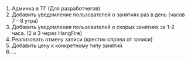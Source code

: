 1) Админка в ТГ (Для разработчегов)
2) Добавить уведомление пользователей о занятиях раз в день (часов 7 - 8 утра)
3) Добавить уведомления пользователей о скорых занятиях за 1-2 часа. (2 и 3 через HangFire)
4) Реализовать отмену записи (крестик справа от записи)
5) Добавить цену к конкретному типу занятий
6) ...